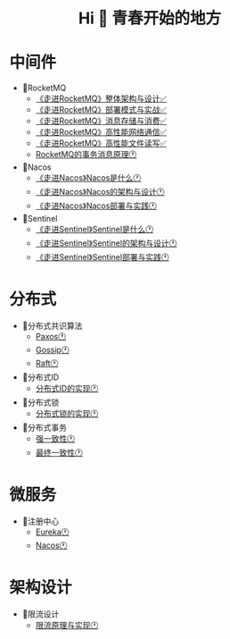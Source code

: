 
<h1 align="center">Hi 👋 青春开始的地方</h1>

# 中间件
- 🍒RocketMQ
  - [《走进RocketMQ》整体架构与设计✅](https://github.com/baikuarch/blog/issues/1)
  - [《走进RocketMQ》部署模式与实战✅](https://github.com/baikuarch/blog/issues/2)
  - [《走进RocketMQ》消息存储与消费✅](https://github.com/baikuarch/blog/issues/3)
  - [《走进RocketMQ》高性能网络通信✅](https://github.com/baikuarch/blog/issues/4)
  - [《走进RocketMQ》高性能文件读写✅](https://github.com/baikuarch/blog/issues/5)
  - [RocketMQ的事务消息原理🕐]()
- 🍇Nacos
  - [《走进Nacos》Nacos是什么🕐]()
  - [《走进Nacos》Nacos的架构与设计🕐]()
  - [《走进Nacos》Nacos部署与实践🕐]()
- 🍉Sentinel
  - [《走进Sentinel》Sentinel是什么🕐]()
  - [《走进Sentinel》Sentinel的架构与设计🕐]()
  - [《走进Sentinel》Sentinel部署与实践🕐]()
  

# 分布式
- 🍓分布式共识算法
  - [Paxos🕐]()
  - [Gossip🕐]()
  - [Raft🕐]()
- 🍈分布式ID
  - [分布式ID的实现🕐]()
- 🍍分布式锁
  - [分布式锁的实现🕐]()
- 🍎分布式事务
  - [强一致性🕐]()
  - [最终一致性🕐]()
   
# 微服务
- 🍨注册中心
  - [Eureka🕐]()
  - [Nacos🕐]()
# 架构设计
- 🍧限流设计
  - [限流原理与实现🕐]()
